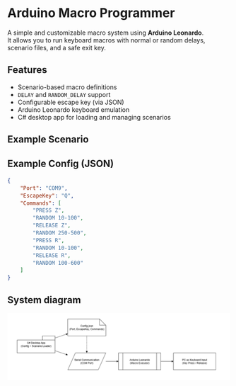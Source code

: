 # Arduino Macro Programmer

A simple and customizable macro system using **Arduino Leonardo**.  
It allows you to run keyboard macros with normal or random delays, scenario files, and a safe exit key.

## Features
- Scenario-based macro definitions  
- `DELAY` and `RANDOM_DELAY` support  
- Configurable escape key (via JSON)  
- Arduino Leonardo keyboard emulation  
- C# desktop app for loading and managing scenarios  

## Example Scenario

## Example Config (JSON)
```json
{
    "Port": "COM9",
    "EscapeKey": "Q",
    "Commands": [
        "PRESS Z",
        "RANDOM 10-100",
        "RELEASE Z",
        "RANDOM 250-500",
        "PRESS R",
        "RANDOM 10-100",
        "RELEASE R",
        "RANDOM 100-600"
    ]
}
```
## System diagram

![Arduino Macro Programmer Diagram](https://github.com/hmetgundogdu/ArduinoProxyMacroKeyboard/blob/main/docs/arduino_macro_system_diagram.drawio.png?raw=true)
